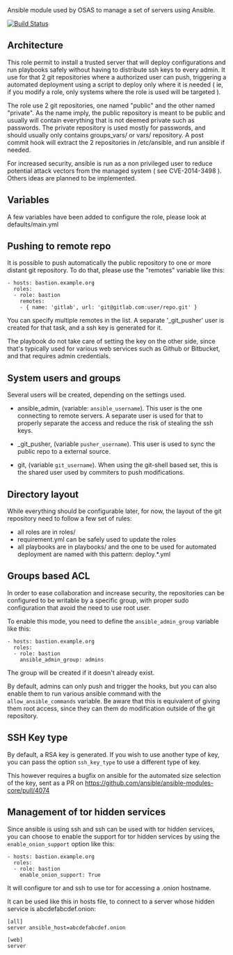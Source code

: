 Ansible module used by OSAS to manage a set of servers using Ansible.

[![Build Status](https://travis-ci.org/OSAS/ansible-role-ansible_bastion.svg?branch=master)](https://travis-ci.org/OSAS/ansible-role-ansible_bastion)

Architecture
------------

This role permit to install a trusted server that will deploy configurations
and run playbooks safely without having to distribute ssh keys to every admin.
It use for that 2 git repositories where a authorized user can push,
triggering a automated deployment using a script to deploy only where it is
needed ( ie, if you modify a role, only systems where the role is used will be
targeted ).

The role use 2 git repositories, one named "public" and the other named
"private". As the name imply, the public repository is meant to be public and
usually will contain everything that is not deemed private such as passwords. The
private repository is used mostly for passwords, and should usually only
contains groups_vars/ or vars/ repository. A post commit hook will extract
the 2 repositories in /etc/ansible, and run ansible if needed.

For increased security, ansible is run as a non privileged user to reduce
potential attack vectors from the managed system ( see CVE-2014-3498 ).
Others ideas are planned to be implemented.

Variables
---------

A few variables have been added to configure the role, please look at
defaults/main.yml

Pushing to remote repo
----------------------

It is possible to push automatically the public repository to one or more
distant git repository. To do that, please use the "remotes" variable like this:

```
- hosts: bastion.example.org
  roles:
  - role: bastion
    remotes:
    - { name: 'gitlab', url: 'git@gitlab.com:user/repo.git' }
```

You can specify multiple remotes in the list. A separate '_git_pusher' user is created
for that task, and a ssh key is generated for it.

The playbook do not take care of setting the key on the other side, since that's typically
used for various web services such as Github or Bitbucket, and that requires admin credentials.

System users and groups
-----------------------

Several users will be created, depending on the settings used.

* ansible_admin, (variable: `ansible_username`). This user is the
one connecting to remote servers. A separate user is used for that to
properly separate the access and reduce the risk of stealing the ssh keys.

* _git_pusher, (variable `pusher_username`). This user is used to sync the public
repo to a external source.

* git, (variable `git_username`). When using the git-shell based set, this is the
shared user used by commiters to push modifications.

Directory layout
----------------

While everything should be configurable later, for now, the layout of the git
repository need to follow a few set of rules:

 - all roles are in roles/
 - requirement.yml can be safely used to update the roles
 - all playbooks are in playbooks/ and the one to be used for automated deployment
   are named with this pattern: deploy.\*.yml

Groups based ACL
----------------

In order to ease collaboration and increase security, the repositories can be configured
to be writable by a specific group, with proper sudo configuration that avoid the need to use
root user.

To enable this mode, you need to define the `ansible_admin_group` variable like this:

```
- hosts: bastion.example.org
  roles:
  - role: bastion
    ansible_admin_group: admins
```

The group will be created if it doesn't already exist.

By default, admins can only push and trigger the hooks, but you can also enable them
to run various ansible command with the `allow_ansible_commands` variable. Be aware that
this is equivalent of giving them root access, since they can them do modification outside
of the git repository.

SSH Key type
------------

By default, a RSA key is generated. If you wish to use another type of key, you can pass
the option `ssh_key_type` to use a different type of key.

This however requires a bugfix on ansible for the automated size selection of the key,
sent as a PR on https://github.com/ansible/ansible-modules-core/pull/4074

Management of tor hidden services
---------------------------------

Since ansible is using ssh and ssh can be used with tor hidden services, you can
choose to enable the support for tor hidden services by using the `enable_onion_support`
option like this:

```
- hosts: bastion.example.org
  roles:
  - role: bastion
    enable_onion_support: True
```

It will configure tor and ssh to use tor for accessing a .onion hostname.

It can be used like this in hosts file, to connect to a server whose hidden service
is abcdefabcdef.onion:

```
[all]
server ansible_host=abcdefabcdef.onion

[web]
server
```

